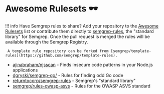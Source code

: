 # Awesome Rulesets 🕶️

!!! info 
     Have Semgrep rules to share? Add your repository to the [Awesome Rulesets](https://github.com/returntocorp/semgrep-docs/blob/main/docs/awesome.md) list or contribute them directly to [semgrep-rules](https://github.com/returntocorp/semgrep-rules), the "standard library" for Semgrep. Once the pull request is merged the rules will be available through the Semgrep Registry.
     
     A template rule repository can be forked from [semgrep/template-rules](https://github.com/semgrep/template-rules).

* [ajinabraham/njsscan](https://github.com/ajinabraham/njsscan) - Finds insecure code patterns in your Node.js applications
* [dgryski/semgrep-go/](https://github.com/dgryski/semgrep-go/) - Rules for finding odd Go code
* [returntocorp/semgrep-rules](https://github.com/returntocorp/semgrep-rules) - Semgrep's "standard library"
* [semgrep/rules-owasp-asvs](https://github.com/semgrep/rules-owasp-asvs) - Rules for the OWASP ASVS standard
